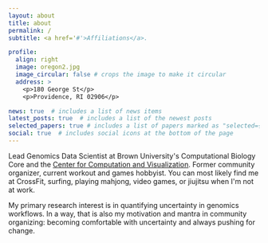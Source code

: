 ```yaml
---
layout: about
title: about
permalink: /
subtitle: <a href='#'>Affiliations</a>.

profile:
  align: right
  image: oregon2.jpg
  image_circular: false # crops the image to make it circular
  address: >
    <p>180 George St</p>
    <p>Providence, RI 02906</p>

news: true  # includes a list of news items
latest_posts: true  # includes a list of the newest posts
selected_papers: true # includes a list of papers marked as "selected={true}"
social: true  # includes social icons at the bottom of the page
---
```


Lead Genomics Data Scientist at Brown University's Computational Biology Core and the [Center for Computation and Visualization](https://ccv.brown.edu). Former community organizer, current workout and games hobbyist. You can most likely find me at CrossFit, surfing, playing mahjong, video games, or jiujitsu when I'm not at work.

My primary research interest is in quantifying uncertainty in genomics workflows. In a way, that is also my motivation and mantra in community organizing: becoming comfortable with uncertainty and always pushing for change.
